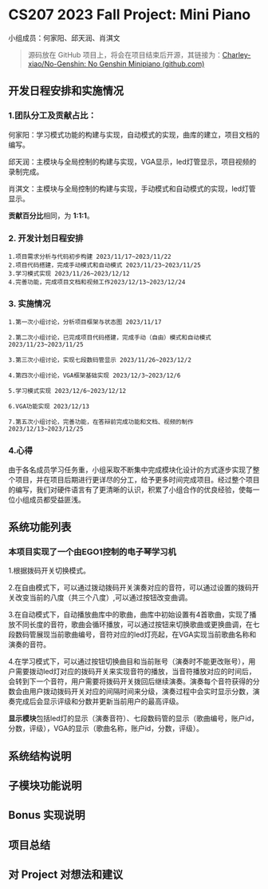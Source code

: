# CS207 2023 Fall Project: Mini Piano

小组成员：何家阳、邱天润、肖淇文

> 源码放在 GitHub 项目上，将会在项目结束后开源，其链接为：[Charley-xiao/No-Genshin: No Genshin Minipiano (github.com)](https://github.com/Charley-xiao/No-Genshin)

## 开发日程安排和实施情况
### 1.团队分工及贡献占比：
何家阳：学习模式功能的构建与实现，自动模式的实现，曲库的建立，项目文档的编写。

邱天润：主模块与全局控制的构建与实现，VGA显示，led灯管显示，项目视频的录制完成。

肖淇文：主模块与全局控制的构建与实现，手动模式和自动模式的实现，led灯管显示。

 **贡献百分比**相同，为 **1:1:1**。
### 2. 开发计划日程安排
    1.项目需求分析与代码初步构建 2023/11/17~2023/11/22
    2.项目代码搭建，完成手动模式和自动模式 2023/11/23~2023/11/25
    3.学习模式实现 2023/11/26~2023/12/12
    4.完善功能，完成项目文档和视频工作2023/12/13~2023/12/24
### 3. 实施情况
    1.第一次小组讨论，分析项目框架与状态图 2023/11/17

    2.第二次小组讨论，已完成项目代码搭建，完成手动（自由）模式和自动模式 2023/11/23~2023/11/25

    3.第三次小组讨论，实现七段数码管显示 2023/11/26~2023/12/2

    4.第四次小组讨论，VGA框架基础实现 2023/12/3~2023/12/6

    5.学习模式实现 2023/12/6~2023/12/12

    6.VGA功能实现 2023/12/13

    7.第五次小组讨论，完善功能，在答辩前完成功能和文档、视频的制作 2023/12/13~2023/12/25

### 4.心得
  由于各名成员学习任务重，小组采取不断集中完成模块化设计的方式逐步实现了整个项目，并在项目后期进行更详尽的分工，给予更多时间完成项目。经过整个项目的编写，我们对硬件语言有了更清晰的认识，积累了小组合作的优良经验，使每一位小组成员都受益匪浅。
## 系统功能列表
### 本项目实现了一个由EGO1控制的电子琴学习机
1.根据拨码开关切换模式。

2.在自由模式下，可以通过拨动拨码开关演奏对应的音符，可以通过设置的拨码开关改变当前的八度（共三个八度）,可以通过按钮改变曲调。

3.在自动模式下，自动播放曲库中的歌曲，曲库中初始设置有4首歌曲，实现了播放不同长度的音符，歌曲会循环播放，可以通过按钮来切换歌曲或更换曲调，在七段数码管展现当前歌曲编号，音符对应的led灯亮起，在VGA实现当前歌曲名称和演奏的音符。

4.在学习模式下，可以通过按钮切换曲目和当前账号（演奏时不能更改账号），用户需要拨动led灯对应的拨码开关来实现音符的播放，当音符播放对应的时间后，会转到下一个音符，用户需要将拨码开关拨回后继续演奏。演奏每个音符获得的分数会由用户拨动拨码开关对应的间隔时间来分级，演奏过程中会实时显示分数，演奏完成后会显示评级和分数并更新当前用户的最高评级。

**显示模块**包括led灯的显示（演奏音符）、七段数码管的显示（歌曲编号，账户id，分数，评级），VGA的显示（歌曲名称，账户id，分数，评级）。
## 系统结构说明

## 子模块功能说明

## Bonus 实现说明

## 项目总结

## 对 Project 对想法和建议

